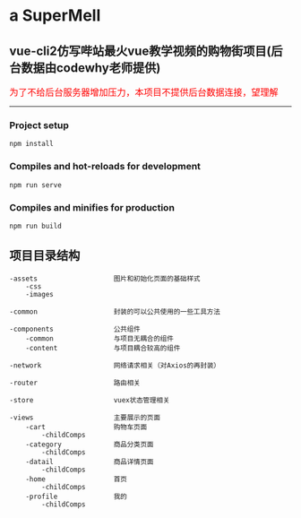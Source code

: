 # a SuperMell

## vue-cli2仿写哔站最火vue教学视频的购物街项目(后台数据由codewhy老师提供)


<font color=red size=3 face="宋体">为了不给后台服务器增加压力，本项目不提供后台数据连接，望理解</font>

---
### Project setup
```
npm install
```

### Compiles and hot-reloads for development
```
npm run serve
```

### Compiles and minifies for production
```
npm run build
```



## 项目目录结构
    -assets                   图片和初始化页面的基础样式
        -css
        -images

    -common                   封装的可以公共使用的一些工具方法

    -components               公共组件
        -common               与项目无耦合的组件
        -content              与项目耦合较高的组件

    -network                  网络请求相关（对Axios的再封装）

    -router                   路由相关

    -store                    vuex状态管理相关

    -views                    主要展示的页面
        -cart                 购物车页面
            -childComps
        -category             商品分类页面
            -childComps        
        -datail               商品详情页面
            -childComps
        -home                 首页
            -childComps
        -profile              我的
            -childComps



















